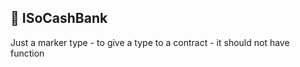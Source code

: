 ## 📜 ISoCashBank

Just a marker type - to give a type to a contract - it should not have function 

